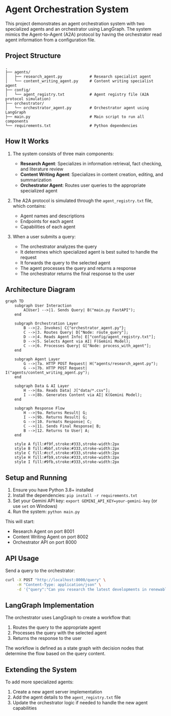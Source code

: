 # Agent Orchestration System

This project demonstrates an agent orchestration system with two specialized agents and an orchestrator using LangGraph. The system mimics the Agent-to-Agent (A2A) protocol by having the orchestrator read agent information from a configuration file.

## Project Structure

```
.
├── agents/
│   ├── research_agent.py            # Research specialist agent
│   └── content_writing_agent.py     # Content writing specialist agent
├── config/
│   └── agent_registry.txt           # Agent registry file (A2A protocol simulation)
├── orchestrator/
│   └── orchestrator_agent.py        # Orchestrator agent using LangGraph
├── main.py                          # Main script to run all components
└── requirements.txt                 # Python dependencies
```

## How It Works

1. The system consists of three main components:
   - **Research Agent**: Specializes in information retrieval, fact checking, and literature review
   - **Content Writing Agent**: Specializes in content creation, editing, and summarization
   - **Orchestrator Agent**: Routes user queries to the appropriate specialized agent

2. The A2A protocol is simulated through the `agent_registry.txt` file, which contains:
   - Agent names and descriptions
   - Endpoints for each agent
   - Capabilities of each agent

3. When a user submits a query:
   - The orchestrator analyzes the query
   - It determines which specialized agent is best suited to handle the request
   - It forwards the query to the selected agent
   - The agent processes the query and returns a response
   - The orchestrator returns the final response to the user

## Architecture Diagram

```mermaid
graph TD
    subgraph User Interaction
        A[User] -->|1. Sends Query| B("main.py FastAPI");
    end

    subgraph Orchestration Layer
        B -->|2. Invokes| C{"orchestrator_agent.py"};
        C -->|3. Routes Query| D["Node: route_query"];
        D -->|4. Reads Agent Info| E["config/agent_registry.txt"];
        D -->|5. Selects Agent via AI| F(Gemini Model);
        C -->|6. Processes Query| G["Node: process_with_agent"];
    end

    subgraph Agent Layer
        G -->|7a. HTTP POST Request| H("agents/research_agent.py");
        G -->|7b. HTTP POST Request| I("agents/content_writing_agent.py");
    end

    subgraph Data & AI Layer
        H -->|8a. Reads Data| J["data/*.csv"];
        I -->|8b. Generates Content via AI| K(Gemini Model);
    end

    subgraph Response Flow
        H -->|9a. Returns Result| G;
        I -->|9b. Returns Result| G;
        G -->|10. Formats Response| C;
        C -->|11. Sends Final Response| B;
        B -->|12. Returns to User| A;
    end

    style A fill:#f9f,stroke:#333,stroke-width:2px
    style B fill:#bbf,stroke:#333,stroke-width:2px
    style C fill:#ccf,stroke:#333,stroke-width:2px
    style H fill:#fb9,stroke:#333,stroke-width:2px
    style I fill:#9fb,stroke:#333,stroke-width:2px
```

## Setup and Running

1. Ensure you have Python 3.8+ installed
2. Install the dependencies: `pip install -r requirements.txt`
3. Set your Gemini API key: `export GEMINI_API_KEY=your-gemini-key` (or use `set` on Windows)
4. Run the system: `python main.py`

This will start:
- Research Agent on port 8001
- Content Writing Agent on port 8002
- Orchestrator API on port 8000

## API Usage

Send a query to the orchestrator:

```bash
curl -X POST "http://localhost:8000/query" \
     -H "Content-Type: application/json" \
     -d '{"query":"Can you research the latest developments in renewable energy and write a summary?"}'
```

## LangGraph Implementation

The orchestrator uses LangGraph to create a workflow that:
1. Routes the query to the appropriate agent
2. Processes the query with the selected agent
3. Returns the response to the user

The workflow is defined as a state graph with decision nodes that determine the flow based on the query content.

## Extending the System

To add more specialized agents:
1. Create a new agent server implementation
2. Add the agent details to the `agent_registry.txt` file
3. Update the orchestrator logic if needed to handle the new agent capabilities
